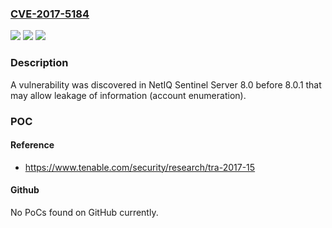### [CVE-2017-5184](https://cve.mitre.org/cgi-bin/cvename.cgi?name=CVE-2017-5184)
![](https://img.shields.io/static/v1?label=Product&message=NetIQ%20Sentinel%20Server&color=blue)
![](https://img.shields.io/static/v1?label=Version&message=n%2Fa&color=blue)
![](https://img.shields.io/static/v1?label=Vulnerability&message=leakage%20of%20information&color=brighgreen)

### Description

A vulnerability was discovered in NetIQ Sentinel Server 8.0 before 8.0.1 that may allow leakage of information (account enumeration).

### POC

#### Reference
- https://www.tenable.com/security/research/tra-2017-15

#### Github
No PoCs found on GitHub currently.

